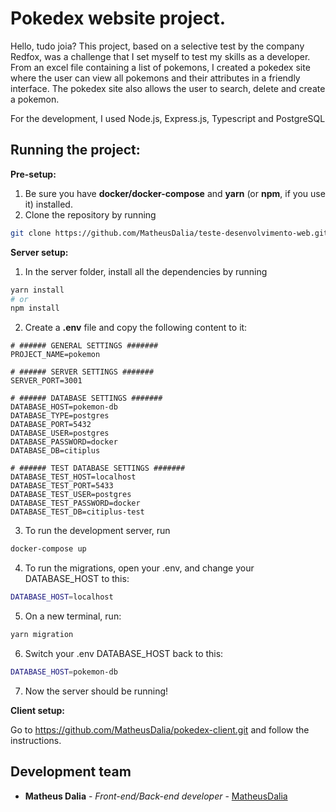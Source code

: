 # Pokedex website project.

Hello, tudo joia? This project, based on a selective test by the company Redfox, was a challenge that I set myself to test my skills as a developer. From an excel file containing a list of pokemons, I created a pokedex site where the user can view all pokemons and their attributes in a friendly interface. The pokedex site also allows the user to search, delete and create a pokemon.

For the development, I used Node.js, Express.js, Typescript and PostgreSQL

## Running the project:

**Pre-setup:**
1. Be sure you have **docker/docker-compose** and **yarn** (or **npm**, if you use it) installed.
2. Clone the repository by running 
```bash 
git clone https://github.com/MatheusDalia/teste-desenvolvimento-web.git
```

**Server setup:**

1. In the server folder, install all the dependencies by running
```bash 
yarn install
# or
npm install
```
2. Create a **.env** file and copy the following content to it:
```dotenv
# ###### GENERAL SETTINGS #######
PROJECT_NAME=pokemon

# ###### SERVER SETTINGS #######
SERVER_PORT=3001

# ###### DATABASE SETTINGS #######
DATABASE_HOST=pokemon-db
DATABASE_TYPE=postgres
DATABASE_PORT=5432
DATABASE_USER=postgres
DATABASE_PASSWORD=docker
DATABASE_DB=citiplus

# ###### TEST DATABASE SETTINGS #######
DATABASE_TEST_HOST=localhost
DATABASE_TEST_PORT=5433
DATABASE_TEST_USER=postgres
DATABASE_TEST_PASSWORD=docker
DATABASE_TEST_DB=citiplus-test
```
  
3. To run the development server, run
```bash
docker-compose up
```
4. To run the migrations, open your .env, and change your DATABASE_HOST to this:
```bash
DATABASE_HOST=localhost
```
5. On a new terminal, run:
```bash
yarn migration
```
6. Switch your .env DATABASE_HOST back to this:
```bash
DATABASE_HOST=pokemon-db
```
7. Now the server should be running!

**Client setup:**

Go to https://github.com/MatheusDalia/pokedex-client.git and follow the instructions.

## Development team

- **Matheus Dalia** - *Front-end/Back-end developer* - [MatheusDalia](https://github.com/MatheusDalia)
